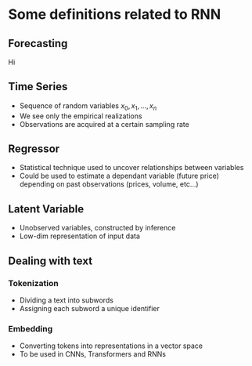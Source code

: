 # Some definitions related to RNN

## Forecasting

Hi

## Time Series

- Sequence of random variables $x_0, x_1, ..., x_n$
- We see only the empirical realizations
- Observations are acquired at a certain sampling rate

## Regressor

- Statistical technique used to uncover relationships between variables
- Could be used to estimate a dependant variable (future price) depending on past observations (prices, volume, etc...)

## Latent Variable

- Unobserved variables, constructed by inference
- Low-dim representation of input data

## Dealing with text

### Tokenization
- Dividing a text into subwords
- Assigning each subword a unique identifier

### Embedding
- Converting tokens into representations in a vector space
- To be used in CNNs, Transformers and RNNs